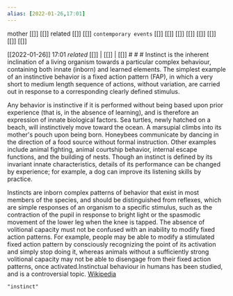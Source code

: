 ```yaml
---
alias: [2022-01-26,17:01]
---
```

 mother [[]] [[]]
 related [[]] [[]]
 `contemporary events` [[]] [[]] [[]] [[]] [[]] [[]] [[]] [[]]

[[2022-01-26]] 17:01 _related_ [[]] | [[]] | [[]] # # #
Instinct is the inherent inclination of a living organism towards a particular complex behaviour, containing both innate (inborn) and learned elements. The simplest example of an instinctive behavior is a fixed action pattern (FAP), in which a very short to medium length sequence of actions, without variation, are carried out in response to a corresponding clearly defined stimulus. 

Any behavior is instinctive if it is performed without being based upon prior experience (that is, in the absence of learning), and is therefore an expression of innate biological factors.  Sea turtles, newly hatched on a beach, will instinctively move toward the ocean.  A marsupial climbs into its mother's pouch upon being born. Honeybees communicate by dancing in the direction of a food source without formal instruction. Other examples include animal fighting, animal courtship behavior, internal escape functions, and the building of nests. Though an instinct is defined by its invariant innate characteristics, details of its performance can be changed by experience; for example, a dog can improve its listening skills by practice.

Instincts are inborn complex patterns of behavior that exist in most members of the species, and should be distinguished from reflexes, which are simple responses of an organism to a specific stimulus, such as the contraction of the pupil in response to bright light or the spasmodic movement of the lower leg when the knee is tapped. The absence of volitional capacity must not be confused with an inability to modify fixed action patterns. For example, people may be able to modify a stimulated fixed action pattern by consciously recognizing the point of its activation and simply stop doing it, whereas animals without a sufficiently strong volitional capacity may not be able to disengage from their fixed action patterns, once activated.Instinctual behaviour in humans has been studied, and is a controversial topic.
[Wikipedia](https://en.wikipedia.org/wiki/Instinct)
```query
"instinct"
```